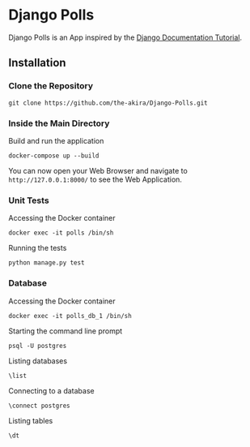 # Django Polls

Django Polls is an App inspired by the [Django Documentation Tutorial](https://docs.djangoproject.com/en/4.1/intro/tutorial01/).

## Installation

### Clone the Repository

```
git clone https://github.com/the-akira/Django-Polls.git
```

### Inside the Main Directory

Build and run the application

```
docker-compose up --build
```

You can now open your Web Browser and navigate to `http://127.0.0.1:8000/` to see the Web Application.

### Unit Tests

Accessing the Docker container

```
docker exec -it polls /bin/sh
```

Running the tests

```
python manage.py test
```

### Database

Accessing the Docker container

```
docker exec -it polls_db_1 /bin/sh
```

Starting the command line prompt

```
psql -U postgres
```

Listing databases

```
\list
```

Connecting to a database

```
\connect postgres
```

Listing tables

```
\dt
```